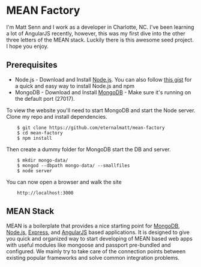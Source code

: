 # MEAN Factory

I'm Matt Senn and I work as a developer in Charlotte, NC.  I've been learning a lot of AngularJS recently, however, this was my first dive into the other three letters of the MEAN stack. Luckily there is this awesome seed project. I hope you enjoy.

## Prerequisites
* Node.js - Download and Install [Node.js](http://www.nodejs.org/download/). You can also follow [this gist](https://gist.github.com/isaacs/579814) for a quick and easy way to install Node.js and npm
* MongoDB - Download and Install [MongoDB](http://www.mongodb.org/downloads) - Make sure it's running on the default port (27017).

To view the website you'll need to start MongoDB and start the Node server. Clone my repo and install dependencies.
```
    $ git clone https://github.com/eternalmatt/mean-factory
    $ cd mean-factory
    $ npm install
```
Then create a dummy folder for MongoDB start the DB and server.
```
    $ mkdir mongo-data/
    $ mongod --dbpath mongo-data/ --smallfiles
    $ node server
``` 
  You can now open a browser and walk the site
```
    http://localhost:3000
```
## MEAN Stack

MEAN is a boilerplate that provides a nice starting point for [MongoDB](http://www.mongodb.org/), [Node.js](http://www.nodejs.org/), [Express](http://expressjs.com/), and [AngularJS](http://angularjs.org/) based applications. It is designed to give you quick and organized way to start developing of MEAN based web apps with useful modules like mongoose and passport pre-bundled and configured. We mainly try to take care of the connection points between existing popular frameworks and solve common integration problems.  



